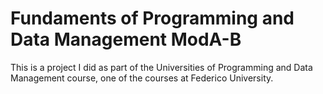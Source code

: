 # Fundaments of Programming and Data Management ModA-B
This is a project I did as part of the Universities of Programming and Data Management course, one of the courses at Federico University.
